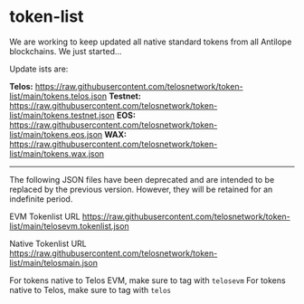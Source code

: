 # token-list
We are working to keep updated all native standard tokens from all Antilope blockchains. We just started...

Update ists are:

**Telos:** https://raw.githubusercontent.com/telosnetwork/token-list/main/tokens.telos.json
**Testnet:** https://raw.githubusercontent.com/telosnetwork/token-list/main/tokens.testnet.json
**EOS:** https://raw.githubusercontent.com/telosnetwork/token-list/main/tokens.eos.json
**WAX:** https://raw.githubusercontent.com/telosnetwork/token-list/main/tokens.wax.json

------

The following JSON files have been deprecated and are intended to be replaced by the previous version. However, they will be retained for an indefinite period.

EVM Tokenlist URL
https://raw.githubusercontent.com/telosnetwork/token-list/main/telosevm.tokenlist.json

Native Tokenlist URL
https://raw.githubusercontent.com/telosnetwork/token-list/main/telosmain.json

For tokens native to Telos EVM, make sure to tag with `telosevm`
For tokens native to Telos, make sure to tag with `telos`
